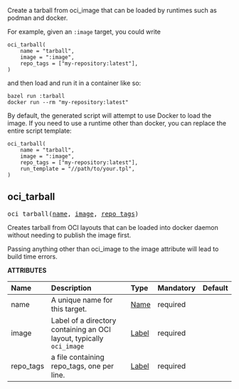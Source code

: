 <!-- Generated with Stardoc: http://skydoc.bazel.build -->

Create a tarball from oci_image that can be loaded by runtimes such as podman and docker.

For example, given an `:image` target, you could write

```
oci_tarball(
    name = "tarball",
    image = ":image",
    repo_tags = ["my-repository:latest"],
)
```

and then load and run it in a container like so:

```
bazel run :tarball
docker run --rm "my-repository:latest"
```

By default, the generated script will attempt to use Docker to load the image. If you need to use a runtime other than docker, you can replace the entire script template:

```
oci_tarball(
    name = "tarball",
    image = ":image",
    repo_tags = ["my-repository:latest"],
    run_template = "//path/to/your.tpl",
)
```

<a id="#oci_tarball"></a>

## oci_tarball

<pre>
oci_tarball(<a href="#oci_tarball-name">name</a>, <a href="#oci_tarball-image">image</a>, <a href="#oci_tarball-repo_tags">repo_tags</a>)
</pre>

Creates tarball from OCI layouts that can be loaded into docker daemon without needing to publish the image first.

Passing anything other than oci_image to the image attribute will lead to build time errors.


**ATTRIBUTES**


| Name  | Description | Type | Mandatory | Default |
| :------------- | :------------- | :------------- | :------------- | :------------- |
| <a id="oci_tarball-name"></a>name |  A unique name for this target.   | <a href="https://bazel.build/docs/build-ref.html#name">Name</a> | required |  |
| <a id="oci_tarball-image"></a>image |  Label of a directory containing an OCI layout, typically <code>oci_image</code>   | <a href="https://bazel.build/docs/build-ref.html#labels">Label</a> | required |  |
| <a id="oci_tarball-repo_tags"></a>repo_tags |  a file containing repo_tags, one per line.   | <a href="https://bazel.build/docs/build-ref.html#labels">Label</a> | required |  |


